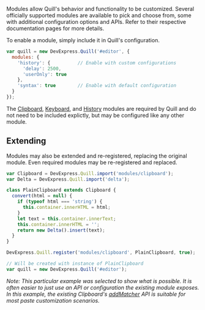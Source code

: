 Modules allow Quill's behavior and functionality to be customized. Several officially supported modules are available to pick and choose from, some with additional configuration options and APIs. Refer to their respective documentation pages for more details.

To enable a module, simply include it in Quill's configuration.

```javascript
var quill = new DevExpress.Quill('#editor', {
  modules: {
    'history': {          // Enable with custom configurations
      'delay': 2500,
      'userOnly': true
    },
    'syntax': true        // Enable with default configuration
  }
});
```

The [Clipboard](/modules/clipboard.md), [Keyboard](/modules/keyboard.md), and [History](/modules/history.md) modules are required by Quill and do not need to be included explictly, but may be configured like any other module.


## Extending

Modules may also be extended and re-registered, replacing the original module. Even required modules may be re-registered and replaced.

```javascript
var Clipboard = DevExpress.Quill.import('modules/clipboard');
var Delta = DevExpress.Quill.import('delta');

class PlainClipboard extends Clipboard {
  convert(html = null) {
    if (typeof html === 'string') {
      this.container.innerHTML = html;
    }
    let text = this.container.innerText;
    this.container.innerHTML = '';
    return new Delta().insert(text);
  }
}

DevExpress.Quill.register('modules/clipboard', PlainClipboard, true);

// Will be created with instance of PlainClipboard
var quill = new DevExpress.Quill('#editor');
```

*Note: This particular example was selected to show what is possible. It is often easier to just use an API or configuration the existing module exposes. In this example, the existing Clipboard's [addMatcher](/modules/clipboard.md) API is suitable for most paste customization scenarios.*
